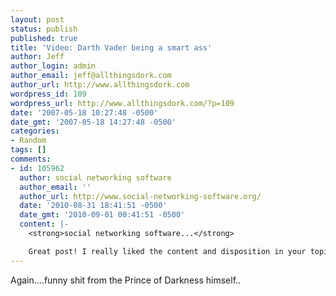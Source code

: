 ```yaml
---
layout: post
status: publish
published: true
title: 'Video: Darth Vader being a smart ass'
author: Jeff
author_login: admin
author_email: jeff@allthingsdork.com
author_url: http://www.allthingsdork.com
wordpress_id: 109
wordpress_url: http://www.allthingsdork.com/?p=109
date: '2007-05-18 10:27:48 -0500'
date_gmt: '2007-05-18 14:27:48 -0500'
categories:
- Random
tags: []
comments:
- id: 105962
  author: social networking software
  author_email: ''
  author_url: http://www.social-networking-software.org/
  date: '2010-08-31 18:41:51 -0500'
  date_gmt: '2010-09-01 00:41:51 -0500'
  content: |-
    <strong>social networking software...</strong>

    Great post! I really liked the content and disposition in your topic!...
---
```

<p>Again....funny shit from the Prince of Darkness himself..</p>
<p><object width="425" height="350"><param name="movie" value="http://www.youtube.com/v/5blbv4WFriM"></param><param name="wmode" value="transparent"></param><embed src="http://www.youtube.com/v/5blbv4WFriM" type="application/x-shockwave-flash" wmode="transparent" width="425" height="350"></embed></object></p>
